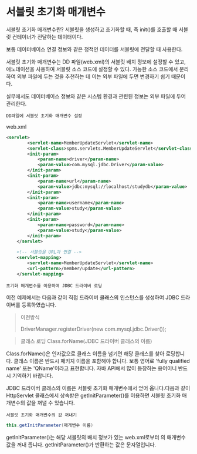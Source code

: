 # 서블릿 초기화 매개변수

서블릿 초기화 매개변수란? 서블릿을 생성하고 초기화할 때, 
즉 init()를 호출할 때 서블릿 컨테이너가 전달하는 데이터이다.

보통 데이터베이스 연결 정보와 같은 정적인 데이터를 서블릿에 전달할 때 사용한다.

서블릿 초기화 매개변수는 DD 파일(web.xml)의 서블릿 배치 정보에 설정할 수 있고, 
애노테이션을 사용하여 서블릿 소스 코드에 설정할 수 있다. 가능한 소스 코드에서 분리하여
외부 파일에 두는 것을 추천하는 데 이는 외부 파일에 두면 변경하기 쉽기 때문이다.

실무에서도 데이터베이스 정보와 같은 시스템 환경과 관련된 정보는 외부 파일에 두어 관리한다.


`DD파일에 서블릿 초기화 매개변수 설정`

web.xml

```xml
<servlet>
		<servlet-name>MemberUpdateServlet</servlet-name>
		<servlet-class>spms.servlets.MemberUpdateServlet</servlet-class>
		<init-param>
			<param-name>driver</param-name>
			<param-value>com.mysql.jdbc.Driver</param-value>
		</init-param>
		<init-param>
			<param-name>url</param-name>
			<param-value>jdbc:mysql://localhost/studydb</param-value>
		</init-param>
		<init-param>
			<param-name>username</param-name>
			<param-value>study</param-value>
		</init-param>
		<init-param>
			<param-name>password</param-name>
			<param-value>study</param-value>
		</init-param>
	</servlet>
	
	<!-- 서블릿을 URL과 연결 -->
	<servlet-mapping>
		<servlet-name>MemberUpdateServlet</servlet-name>
		<url-pattern>/member/update</url-pattern>
	</servlet-mapping> 
```


`초기화 매개변수를 이용하여 JDBC 드라이버 로딩`

이전 예제에서는 다음과 같이 직접 드라이버 클래스의 인스턴스를 생성하여 JDBC 드라이버를 등록하였습니다.

> 이전방식
> 
> DriverManager.registerDriver(new com.mysql.jdbc.Driver());


>클래스 로딩
> Class.forName(JDBC 드라이버 클래스의 이름)


Class.forName()은 인자값으로 클래스 이름을 넘기면 해당 클래스를 찾아 로딩합니다.
클래스 이름은 반드시 패키지 이름을 포함해야 합니다. 보통 영어로 'fully qualified name' 또는 'QName'이라고
표현합니다. 자바 API에서 많이 등장하는 용어이니 반드시 기억하기 바랍니다.

JDBC 드라이버 클래스의 이름은 서블릿 초기화 매개변수에서 얻어 옵니다.다음과 같이
HttpServlet 클래스에서 상속받은 getInitParameter()를 이용하면 서블릿 초기화 매개변수의 값을 꺼낼 수 있습니다.


`서블릿 초기화 매개변수의 값 꺼내기`
```java
this.getInitParameter(매개변수 이름)
```

getInitParameter()는 해당 서블릿의 배치 정보가 있는 web.xml로부터 <init-param>의 매개변수 값을
꺼내 줍니다. getInitParameter()가 반환하는 값은 문자열입니다. 
